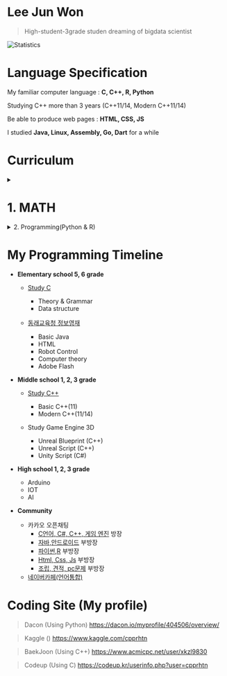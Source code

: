 # Lee Jun Won

> High-student-3grade studen dreaming of bigdata scientist

![Statistics](https://github-readme-stats.vercel.app/api?username=cpprhtn&show_icons=true)

# Language Specification

My familiar computer language : **C, C++, R, Python**

Studying C++ more than 3 years (C++11/14, Modern C++11/14)

Be able to produce web pages : **HTML, CSS, JS**

I studied **Java, Linux, Assembly, Go, Dart** for a while

# **Curriculum**
<details><summary><h1>1. MATH</h1></summary>
<p>

- [Vector](https://www.mathsisfun.com/algebra/vectors.html)
- [Matrix](https://www.mathsisfun.com/algebra/matrix-introduction.html)
- [Calculus](https://www.mathsisfun.com/calculus/index.html)
- [Algebra](https://www.mathsisfun.com/algebra/index-college.html)
- [Data Probability and Statistics](https://www.mathsisfun.com/data/index.html)

</p>
</details>

<details><summary>2. Programming(Python & R)</summary>
<p>

- R, Machine Learning, R graphics cookbook
  - e1071 (나이브베이즈)
  - nnet (다항 로지스틱 회귀분석, 신경망)
  - randomForest
  - party (decision tree)
  - neuralnet (신경망)
- Python
  - pands
  - numpy
  - TensorFlow
  - Keras
  <details><summary>XGBoost, LightGBM 부가 자료</summary>
  <p>

  - [XGBoost 관련 글](https://brunch.co.kr/@snobberys/137)
  - [LightGBM 번역 글](https://aldente0630.github.io/data-science/2018/06/29/highly-efficient-gbdt.html)
  - [XGBoost, LightGBM 파라미터 설명 글](https://sites.google.com/view/lauraepp/parameters)
  - [Introduction to Boosted Trees PPT](https://homes.cs.washington.edu/~tqchen/pdf/BoostedTree.pdf?fbclid=IwAR0gGntURg4U24l6Fit-DLpVNBb_BtgMjzlSg3NYdb8jI44JLHLH-0Zluis)
  - [CatBoost vs LightGBM vs XGBoost 비교 글](https://towardsdatascience.com/catboost-vs-light-gbm-vs-xgboost-5f93620723db)

  </p>
  </details>

<details><summary>3. Machine Learning and Artificial Intelligence(ML & AI)</summary>
<p>

- [모두를 위한 머신러닝/딥러닝](https://hunkim.github.io/ml/)
  - [머신러닝과 딥러닝](http://www.edwith.org/others26)
    - 김성훈 교수님(지금은 네이버에 계신)의 '모두를 위한 딥러닝 강좌를 네이버의 edwith에서 제공하고 있음(유튜브로도 볼 수 있음)
    - 정말 쉽고 친절하게 이해하기 쉽도록 알려주셔서 딥러닝을 처음 시작하는 분들에게 강추하는 강의
  - [강화학습](http://www.edwith.org/others27)
    - 김성훈 교수님의 '모두를 위한 딥러닝 강좌' 중 강화학습 부분
- [KAIST 응용인공지능연구실의 공개 강의 자료](https://www.youtube.com/channel/UC9caTTXVw19PtY07es58NDg)
  - 카이스트 문일철 교수님의 강의
    - [인공지능 및 기계학습 개론 1](http://www.edwith.org/machinelearning1_17) from edwith
    - [인공지능 및 기계학습 개론 2](http://www.edwith.org/machinelearning2__17) from edwith
      - 카이스트 문일철 교수님의 강의로 1, 2로 나누어져 있으며 기본적인 머신러닝 알고리즘부터 신경망의 기초가 되는 알고리즘까지 기초를 익힐 수 있음
      - 수학이 많이 나오지는 않지만 확률과 통계, 미적분 등을 알아야 배울 수 있으며, 한번에 이해하기에는 난이도가 있는 강의

</p>
</details>

### <details><summary>4. Bigdata</summary>
<p>

- Hadoop
- MapReduce
- SPARK
- Hbase
- Hive

</p>
</details>

# My Programming Timeline
- **Elementary school 5, 6 grade**

  - [Study C](https://github.com/cpprhtn/Learning_C)
    - Theory & Grammar
    - Data structure


  - [동래교육청 정보영재](https://github.com/cpprhtn/Informational_Education_Institute_for_Gifted)
    - Basic Java
    - HTML
    - Robot Control
    - Computer theory
    - Adobe Flash



- **Middle school 1, 2, 3 grade**

  - [Study C++](https://github.com/cpprhtn/Cpp_BaekJoon)
    - Basic C++(11)
    - Modern C++(11/14)


  - Study Game Engine 3D
    - Unreal Blueprint (C++)
    - Unreal Script    (C++)
    - Unity Script     (C#)



- **High school 1, 2, 3 grade**

  - Arduino
  - IOT
  - AI

- **Community**

  - 카카오 오픈채팅
    - [C언어, C#, C++, 게임 엔진](https://open.kakao.com/o/ghFjlzr) 방장
    - [자바,안드로이드](https://open.kakao.com/o/goAvtbOb) 부방장
    - [파이썬,R](https://open.kakao.com/o/gWvnqvF) 부방장
    - [Html, Css, Js](https://open.kakao.com/o/gm2yL8kb) 부방장
    - [조립, 견적, pc문제](https://open.kakao.com/o/gEI0jymb) 부방장
  - [네이버카페(언어통합)](https://cafe.naver.com/codecat)

# Coding Site (My profile)
> Dacon (Using Python)
https://dacon.io/myprofile/404506/overview/

> Kaggle ()
https://www.kaggle.com/cpprhtn

> BaekJoon (Using C++)
https://www.acmicpc.net/user/xkzl9830

> Codeup (Using C)
https://codeup.kr/userinfo.php?user=cpprhtn
